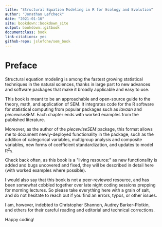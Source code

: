 ```yaml
--- 
title: "Structural Equation Modeling in R for Ecology and Evolution"
author: "Jonathan Lefcheck"
date: "2021-01-16"
site: bookdown::bookdown_site
output: bookdown::gitbook
documentclass: book
link-citations: yes
github-repo: jslefche/sem_book
---
```


# Preface
Structural equation modeling is among the fastest growing statistical techniques in the natural sciences, thanks in large part to new advances and software packages that make it broadly applicable and easy to use.

This book is meant to be an approachable and open-source guide to the theory, math, and application of SEM. It integrates code for the R software for statistical computing from popular packages such as *lavaan* and *piecewiseSEM*. Each chapter ends with worked examples from the published literature.

Moreover, as the author of the *piecewiseSEM* package, this format allows me to document newly-deployed functionality in the package, such as the addition of categorical variables, multigroup analysis and composite variables, new forms of coefficient standardization, and updates to model R<sup>2</sup>s.

Check back often, as this book is a "living resource:" as new functionality is added and bugs uncovered and fixed, they will be described in detail here (with worked examples where possible).

I would also say that this book is not a peer-reviewed resource, and has been somewhat cobbled together over late night coding sessions prepping for morning lectures. So please take everything here with a grain of salt, and do not hesitate to reach out if you find an errors, typos, or other issues.

I am, however, indebted to Christopher Shannon, Audrey Barker-Plotkin, and others for their careful reading and editorial and technical corrections.

Happy coding!
